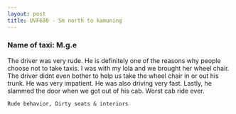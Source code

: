 ```yaml
---
layout: post
title: UVF680 - Sm north to kamuning
---
```


### Name of taxi: M.g.e

The driver was very rude. He is definitely one of the reasons why people choose not to take taxis. I was with my lola and we brought her wheel chair. The driver didnt even bother to help us take the wheel chair in or out his trunk. He was very impatient. He was also driving very fast. Lastly, he slammed the door when we got out of his cab. Worst cab ride ever.

```Rude behavior, Dirty seats & interiors```
